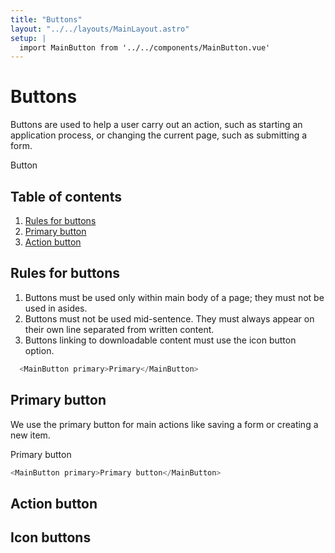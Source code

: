 ```yaml
---
title: "Buttons"
layout: "../../layouts/MainLayout.astro"
setup: |
  import MainButton from '../../components/MainButton.vue'
---
```


# Buttons

Buttons are used to help a user carry out an action, such as starting an application process, or changing the current page, such as submitting a form.
<div class="component-preview">
    <MainButton primary>Button</MainButton>
</div>

## Table of contents
1. [Rules for buttons](#rules-for-buttons)
2. [Primary button](#primary-button)
3. [Action button](#action-button)



## Rules for buttons
  1. Buttons must be used only within main body of a page; they must not be used in asides.
  2. Buttons must not be used mid-sentence. They must always appear on their own line separated from written content.
  3. Buttons linking to downloadable content must use the icon button option.

```js
  <MainButton primary>Primary</MainButton>
```

## Primary button

We use the primary button for main actions like saving a form or creating a new item.

<div class="component-preview">
    <MainButton primary>Primary button</MainButton>
</div>

```js
<MainButton primary>Primary button</MainButton>
```

## Action button

## Icon buttons
